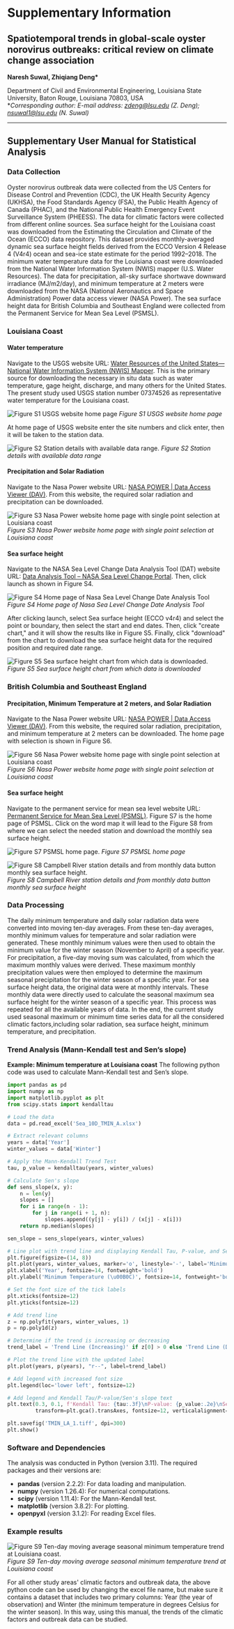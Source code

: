 # Supplementary Information

## Spatiotemporal trends in global-scale oyster norovirus outbreaks: critical review on climate change association
**Naresh Suwal, Zhiqiang Deng\***

Department of Civil and Environmental Engineering, Louisiana State University, Baton Rouge, Louisiana 70803, USA  
**Corresponding author: E-mail address: zdeng@lsu.edu (Z. Deng); nsuwal1@lsu.edu (N. Suwal)*

---

## Supplementary User Manual for Statistical Analysis

### Data Collection
Oyster norovirus outbreak data were collected from the US Centers for Disease Control and Prevention (CDC), the UK Health Security Agency (UKHSA), the Food Standards Agency (FSA), the Public Health Agency of Canada (PHAC), and the National Public Health Emergency Event Surveillance System (PHEESS). The data for climatic factors were collected from different online sources. Sea surface height for the Louisiana coast was downloaded from the Estimating the Circulation and Climate of the Ocean (ECCO) data repository. This dataset provides monthly-averaged dynamic sea surface height fields derived from the ECCO Version 4 Release 4 (V4r4) ocean and sea-ice state estimate for the period 1992–2018. The minimum water temperature data for the Louisiana coast were downloaded from the National Water Information System (NWIS) mapper (U.S. Water Resources). The data for precipitation, all-sky surface shortwave downward irradiance (MJ/m2/day), and minimum temperature at 2 meters were downloaded from the NASA (National Aeronautics and Space Administration) Power data access viewer (NASA Power). The sea surface height data for British Columbia and Southeast England were collected from the Permanent Service for Mean Sea Level (PSMSL).

### Louisiana Coast
#### Water temperature

Navigate to the USGS website URL: [Water Resources of the United States—National Water Information System (NWIS) Mapper](https://waterdata.usgs.gov/nwis).  This is the primary source for downloading the necessary in situ data such as water temperature, gage height, discharge, and many others for the United States. The present study used USGS station number 07374526 as representative water temperature for the Louisiana coast.


![Figure S1 USGS website home page](Figure%20S1%20USGS%20website%20home%20page.png)
_Figure S1 USGS website home page_

At home page of USGS website enter the site numbers and click enter, then it will be taken to the station data. 


![Figure S2 Station details with available data range.](Figure%20S2%20Station%20details%20with%20available%20data%20range.png)
_Figure S2 Station details with available data range_

#### Precipitation and Solar Radiation

Navigate to the Nasa Power website URL: [NASA POWER | Data Access Viewer (DAV)](https://power.larc.nasa.gov/data-access-viewer/). From this website, the required solar radiation and precipitation can be downloaded. 


![Figure S3 Nasa Power website home page with single point selection at Louisiana coast](Figure%20S3%20Nasa%20Power%20website%20home%20page%20with%20single%20point%20selection%20at%20Louisiana%20coast.png)
_Figure S3 Nasa Power website home page with single point selection at Louisiana coast_

#### Sea surface height

Navigate to the NASA Sea Level Change Data Analysis Tool (DAT) website URL: [Data Analysis Tool – NASA Sea Level Change Portal](https://sealevel.nasa.gov/data/data-analysis-tool). Then, click launch as shown in Figure S4.


![Figure S4 Home page of Nasa Sea Level Change Date Analysis Tool](Figure%20S4%20Home%20page%20of%20Nasa%20Sea%20Level%20Change%20Date%20Analysis%20Tool.png)
_Figure S4 Home page of Nasa Sea Level Change Date Analysis Tool_

After clicking launch, select Sea surface height (ECCO v4r4) and select the point or boundary, then select the start and end dates. Then, click "create chart," and it will show the results like in Figure S5. Finally, click "download" from the chart to download the sea surface height data for the required position and required date range.



![Figure S5 Sea surface height chart from which data is downloaded.](Figure%20S5%20Sea%20surface%20height%20chart%20from%20which%20data%20is%20downloaded.png)
_Figure S5 Sea surface height chart from which data is downloaded_

### British Columbia and Southeast England
#### Precipitation, Minimum Temperature at 2 meters, and Solar Radiation

Navigate to the Nasa Power website URL: [NASA POWER | Data Access Viewer (DAV)](https://power.larc.nasa.gov/data-access-viewer/). From this website, the required solar radiation, precipitation, and minimum temperature at 2 meters can be downloaded. The home page with selection is shown in Figure S6.


![Figure S6 Nasa Power website home page with single point selection at Louisiana coast](Figure%20S6%20Nasa%20Power%20website%20home%20page%20with%20single%20point%20selection.png)
_Figure S6 Nasa Power website home page with single point selection at Louisiana coast_

#### Sea surface height

Navigate to the permanent service for mean sea level website URL: [Permanent Service for Mean Sea Level (PSMSL)](https://www.psmsl.org/). Figure S7 is the home page of PSMSL. Click on the word map it will lead to the Figure S8 from where we can select the needed station and download the monthly sea surface height. 


![Figure S7 PSMSL home page.](Figure%20S7%20PSMSL%20home%20page.png)
_Figure S7 PSMSL home page_


![Figure S8 Campbell River station details and from monthly data button monthly sea surface height.](Figure_S8_Campbell_River.png)
_Figure S8 Campbell River station details and from monthly data button monthly sea surface height_

### Data Processing
The daily minimum temperature and daily solar radiation data were converted into moving ten-day averages. From these ten-day averages, monthly minimum values for temperature and solar radiation were generated. These monthly minimum values were then used to obtain the minimum value for the winter season (November to April) of a specific year. For precipitation, a five-day moving sum was calculated, from which the maximum monthly values were derived. These maximum monthly precipitation values were then employed to determine the maximum seasonal precipitation for the winter season of a specific year. For sea surface height data, the original data were at monthly intervals. These monthly data were directly used to calculate the seasonal maximum sea surface height for the winter season of a specific year. This process was repeated for all the available years of data. In the end, the current study used seasonal maximum or minimum time series data for all the considered climatic factors,including solar radiation, sea surface height, minimum temperature, and precipitation.

### Trend Analysis (Mann-Kendall test and Sen’s slope)
**Example: Minimum temperature at Louisiana coast**
The following python code was used to calculate Mann-Kendall test and Sen’s slope.

```python
import pandas as pd
import numpy as np
import matplotlib.pyplot as plt
from scipy.stats import kendalltau

# Load the data
data = pd.read_excel('Sea_10D_TMIN_A.xlsx')

# Extract relevant columns
years = data['Year']
winter_values = data['Winter']

# Apply the Mann-Kendall Trend Test
tau, p_value = kendalltau(years, winter_values)

# Calculate Sen's slope
def sens_slope(x, y):
	n = len(y)
	slopes = []
	for i in range(n - 1):
		for j in range(i + 1, n):
			slopes.append((y[j] - y[i]) / (x[j] - x[i]))
	return np.median(slopes)

sen_slope = sens_slope(years, winter_values)

# Line plot with trend line and displaying Kendall Tau, P-value, and Sen's slope
plt.figure(figsize=(14, 8))
plt.plot(years, winter_values, marker='o', linestyle='-', label='Minimum Temperature(TMIN)')
plt.xlabel('Year', fontsize=14, fontweight='bold')
plt.ylabel('Minimum Temperature (\u00B0C)', fontsize=14, fontweight='bold')

# Set the font size of the tick labels
plt.xticks(fontsize=12)
plt.yticks(fontsize=12)

# Add trend line
z = np.polyfit(years, winter_values, 1)
p = np.poly1d(z)

# Determine if the trend is increasing or decreasing
trend_label = 'Trend Line (Increasing)' if z[0] > 0 else 'Trend Line (Decreasing)'

# Plot the trend line with the updated label
plt.plot(years, p(years), "r--", label=trend_label)

# Add legend with increased font size
plt.legend(loc='lower left', fontsize=12)

# Add legend and Kendall Tau/P-value/Sen's slope text
plt.text(0.3, 0.1, f'Kendall Tau: {tau:.3f}\nP-value: {p_value:.2e}\nSen\'s Slope: {sen_slope:.3f}', 
		 transform=plt.gca().transAxes, fontsize=12, verticalalignment='top')

plt.savefig('TMIN_LA_1.tiff', dpi=300)
plt.show()
```

### Software and Dependencies
The analysis was conducted in Python (version 3.11). The required packages and their versions are:
- **pandas** (version 2.2.2): For data loading and manipulation.
- **numpy** (version 1.26.4): For numerical computations.
- **scipy** (version 1.11.4): For the Mann-Kendall test.
- **matplotlib** (version 3.8.2): For plotting.
- **openpyxl** (version 3.1.2): For reading Excel files.

### Example results


![Figure S9 Ten-day moving average seasonal minimum temperature trend at Louisiana coast.](Figure%20S9%20Ten-day%20moving%20average%20seasonal%20minimum%20temperature%20trend%20at%20Louisiana%20coast.png)
_Figure S9 Ten-day moving average seasonal minimum temperature trend at Louisiana coast_

 For all other study areas' climatic factors and outbreak data, the above python code can be used by changing the excel file name, but make sure it contains a dataset that includes two primary columns: Year (the year of observation) and Winter (the minimum temperature in degrees Celsius for the winter season). In this way, using this manual, the trends of the climatic factors and outbreak data can be studied.

